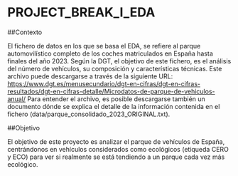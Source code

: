 # PROJECT_BREAK_I_EDA

##Contexto

El fichero de datos en los que se basa el EDA, se refiere al parque automovilístico completo de los coches matriculados en España hasta finales del año 2023.
Según la DGT, el objetivo de este fichero, es el análisis del número de vehículos, su composición y características técnicas. Este archivo puede descargarse a través de la siguiente URL:
https://www.dgt.es/menusecundario/dgt-en-cifras/dgt-en-cifras-resultados/dgt-en-cifras-detalle/Microdatos-de-parque-de-vehiculos-anual/
Para entender el archivo, es posible descargarse también un documento dónde se explica el detalle de la información contenida en el fichero (data/parque_consolidado_2023_ORIGINAL.txt).

##Objetivo

El objetivo de este proyecto es analizar el parque de vehículos de España, centrándonos en vehículos considerados como ecológicos (etiqueda CERO y ECO) para ver si realmente se está tendiendo a un parque cada vez más ecológico.

